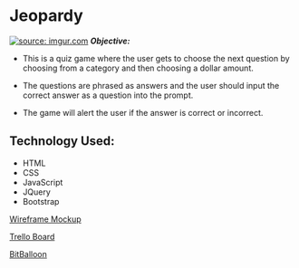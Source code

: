 # **Jeopardy**
<a href="http://imgur.com/SSKKire"><img src="http://i.imgur.com/SSKKire.png" title="source: imgur.com" /></a>
***Objective:*** 


* This is a quiz game where the user gets to choose the next question by choosing from a category and then choosing a dollar amount.


* The questions are phrased as answers and the user should input the correct answer as a question into the prompt. 

* The game will alert the user if the answer is correct or incorrect.






## Technology Used:
* HTML
* CSS
* JavaScript
* JQuery
* Bootstrap








[Wireframe Mockup](http://i.imgur.com/B3hEsAs.png)



[Trello Board](https://trello.com/b/nA1WYiZm/wdi-project-1)




[BitBalloon](http://upholsterer-priscilla-20850.bitballoon.com/)

